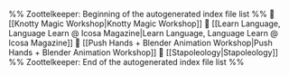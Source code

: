 %% Zoottelkeeper: Beginning of the autogenerated index file list  %%
📄 [[Knotty Magic Workshop|Knotty Magic Workshop]]
📄 [[Learn Language, Language Learn @ Icosa Magazine|Learn Language, Language Learn @ Icosa Magazine]]
📄 [[Push Hands + Blender Animation Workshop|Push Hands + Blender Animation Workshop]]
📄 [[Stapoleology|Stapoleology]]
%% Zoottelkeeper: End of the autogenerated index file list  %%
